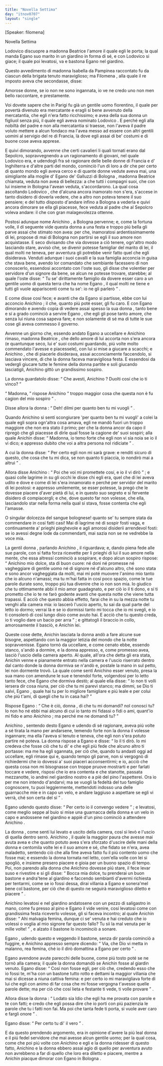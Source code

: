```yaml
---
title: "Novella Settima"
day: "itnov0707"
layout: "single"
---
```

<html>
 <head>
 </head>
 <body>
  <div id="nov0707" type="novella" who="filomena">
   <p>
    [Speaker: filomena]
   </p>
   <head>
    Novella Settima
   </head>
   <argument>
    <p>
     <milestone id="p07070001"/>
     <name persref="lodovico" type="person">
      Lodovico
     </name>
     discuopre a
     <name persref="beatricegalluzzi" type="person">
      madonna Beatrice
     </name>
     l'amore il quale egli le porta; la qual manda
     <name persref="eganogalluzzi" type="person">
      Egano
     </name>
     suo marito in un giardino in forma di s&eacute;, e con
     <name persref="lodovico" type="person">
      Lodovico
     </name>
     si giace; il quale poi levatosi, va e bastona
     <name persref="eganogalluzzi" type="person">
      Egano
     </name>
     nel giardino.
    </p>
   </argument>
   <div3 type="commentary" who="author">
    <p>
     <milestone id="p07070002"/>
     Questo avvedimento di madonna
     <name persref="isabella" type="person">
      Isabella
     </name>
     da
     <name persref="pampinea" type="person">
      Pampinea
     </name>
     raccontato fu da ciascun della brigata tenuto maraviglioso; ma
     <name persref="filomena" type="person">
      Filomena
     </name>
     , alla quale
     <name persref="dioneo" type="person">
      il re
     </name>
     imposto aveva che secondasse, disse:
    </p>
   </div3>
   <div3 type="commentary" who="filomena">
    <p>
     <milestone id="p07070003"/>
     Amorose donne, se io non ne sono ingannata, io ve ne credo uno non men bello raccontare, e prestamente.
    </p>
   </div3>
   <p>
    <milestone id="p07070004"/>
    Voi dovete sapere che in
    <name placeref="parigi" type="place">
     Parigi
    </name>
    fu gi&agrave; un gentile uomo fiorentino, il quale per povert&agrave; divenuto era mercatante e eragli s&iacute; bene avvenuto della mercatantia, che egli n'era fatto ricchissimo; e avea della sua donna un figliuol senza pi&uacute;, il quale egli aveva nominato
    <name persref="lodovico" type="person">
     Lodovico
    </name>
    .
    <milestone id="p07070005"/>
    E perch&eacute; egli alla nobilt&agrave; del padre e non alla mercatantia si traesse, non l'aveva il padre voluto mettere a alcun fondaco ma l'avea messo ad essere con altri gentili uomini al servigio del re di Francia, l&agrave; dove egli assai di be' costumi e di buone cose aveva apprese.
   </p>
   <p>
    <milestone id="p07070006"/>
    E quivi dimorando, avvenne che certi cavalieri li quali tornati erano dal Sepolcro, sopravvegnendo a un ragionamento di giovani, nel quale
    <name persref="lodovico" type="person">
     Lodovico
    </name>
    era, e udendogli fra s&eacute; ragionare delle belle donne di
    <name placeref="francia" type="place">
     Francia
    </name>
    e d'
    <name placeref="inghilterra" type="place">
     Inghilterra
    </name>
    e d'altre parti del mondo, cominci&ograve; l'un di loro a dir che per certo di quanto mondo egli aveva cerco e di quante donne vedute aveva mai, una simigliante alla moglie d'
    <name persref="eganogalluzzi" type="person">
     Egano de' Galluzzi
    </name>
    di
    <name placeref="bologna" type="place">
     Bologna
    </name>
    ,
    <name persref="beatricegalluzzi" type="person">
     madonna Beatrice
    </name>
    chiamata, veduta non avea di bellezza: a che tutti i compagni suoi, che con lui insieme in
    <name placeref="bologna" type="place">
     Bologna
    </name>
    l'avean veduta, s'accordarono.
    <milestone id="p07070007"/>
    La qual cosa ascoltando
    <name persref="lodovico" type="person">
     Lodovico
    </name>
    , che d'alcuna ancora inamorato non s'era, s'accese in tanto disidero di doverla vedere, che a altro non poteva tenere il suo pensiere; e del tutto disposto d'andare infino a
    <name placeref="bologna" type="place">
     Bologna
    </name>
    a vederla e quivi ancora dimorare se ella gli piacesse, fece veduta al padre che al Sepolcro voleva andare: il che con gran malagevolezza ottenne.
   </p>
   <p>
    <milestone id="p07070008"/>
    Postosi adunque nome
    <name persref="lodovico" type="person">
     Anichino
    </name>
    , a
    <name placeref="bologna" type="place">
     Bologna
    </name>
    pervenne; e, come la fortuna volle, il d&iacute; seguente vide questa donna a una festa e troppo pi&uacute; bella gli parve assai che stimato non avea: per che, inamoratosi ardentissimamente di lei, propose di mai di
    <name placeref="bologna" type="place">
     Bologna
    </name>
    non partirsi se egli il suo amore non acquistasse.
    <milestone id="p07070009"/>
    E seco divisando che via dovesse a ci&ograve; tenere, ogn'altro modo lasciando stare, avvis&ograve; che, se divenir potesse famigliar del
    <name persref="eganogalluzzi" type="person">
     marito
    </name>
    di lei, il qual molti ne teneva, per avventura gli potrebbe venir fatto quel che egli disiderava.
    <milestone id="p07070010"/>
    Venduti adunque i suoi cavalli e la sua famiglia acconcia in guisa che stava bene, avendo lor comandato che sembiante facessero di non conoscerlo, essendosi accontato con l'oste suo, gli disse che volentier per servidore d'un signore da bene, se alcun ne potesse trovare, starebbe; al quale
    <name persref="oste-0707" type="person">
     l'oste
    </name>
    disse:
    <q direct="unspecified" who="oste-0707">
     Tu se' dirittamente famiglio da dovere esser caro a un gentile uomo di questa terra che ha nome
     <name persref="eganogalluzzi" type="person">
      Egano
     </name>
     , il qual molti ne tiene e tutti gli vuole appariscenti come tu se': io ne gli parler&ograve;
    </q>
    .
   </p>
   <p>
    <milestone id="p07070011"/>
    E come disse cos&iacute; fece; e avanti che da
    <name persref="eganogalluzzi" type="person">
     Egano
    </name>
    si partisse, ebbe con lui acconcio
    <name persref="lodovico" type="person">
     Anichino
    </name>
    ; il che, quanto pi&uacute; pot&eacute; esser, gli fu caro.
    <milestone id="p07070012"/>
    E con
    <name persref="eganogalluzzi" type="person">
     Egano
    </name>
    dimorando e avendo copia di vedere assai spesso la sua
    <name persref="beatricegalluzzi" type="person">
     donna
    </name>
    , tanto bene e s&iacute; a grado cominci&ograve; a servire
    <name persref="eganogalluzzi" type="person">
     Egano
    </name>
    , che egli gli pose tanto amore, che senza lui niuna cosa sapeva fare; e non solamente di s&eacute; ma di tutte le sue cose gli aveva commesso il governo.
   </p>
   <p>
    <milestone id="p07070013"/>
    Avvenne un giorno che, essendo andato
    <name persref="eganogalluzzi" type="person">
     Egano
    </name>
    a uccellare e
    <name persref="lodovico" type="person">
     Anichino
    </name>
    rimaso,
    <name persref="beatricegalluzzi" type="person">
     madonna Beatrice
    </name>
    , che dello amore di lui accorta non s'era ancora (e quantunque seco, lui e' suoi costumi guardando, pi&uacute; volte molto commendato l'avesse e piacessele), con lui si mise a giucare a scacchi; e
    <name persref="lodovico" type="person">
     Anichino
    </name>
    , che di piacerle disiderava, assai acconciamente faccendolo, si lasciava vincere, di che
    <name persref="beatricegalluzzi" type="person">
     la donna
    </name>
    faceva maravigliosa festa.
    <milestone id="p07070014"/>
    E essendosi da vedergli giucare tutte le femine della donna partite e soli giucando lasciatigli,
    <name persref="lodovico" type="person">
     Anichino
    </name>
    gitt&ograve; un grandissimo sospiro.
   </p>
   <p>
    <milestone id="p07070015"/>
    <name persref="beatricegalluzzi" type="person">
     La donna
    </name>
    guardatolo disse:
    <q direct="unspecified" who="beatricegalluzzi">
     Che avesti,
     <name persref="lodovico" type="person">
      Anichino
     </name>
     ? Duolti cos&iacute; che io ti vinco?
    </q>
   </p>
   <p>
    <milestone id="p07070016"/>
    <q direct="unspecified" who="lodovico">
     Madonna,
    </q>
    rispose
    <name persref="lodovico" type="person">
     Anichino
    </name>
    <q direct="unspecified">
     troppo maggior cosa che questa non &egrave; fu cagion del mio sospiro
    </q>
    .
   </p>
   <p>
    <milestone id="p07070017"/>
    Disse allora
    <name persref="beatricegalluzzi" type="person">
     la donna
    </name>
    :
    <q direct="unspecified" who="beatricegalluzzi">
     Deh! dilmi per quanto ben tu mi vuogli
    </q>
    .
   </p>
   <p>
    <milestone id="p07070018"/>
    Quando
    <name persref="lodovico" type="person">
     Anichino
    </name>
    si sent&iacute; scongiurare 'per quanto ben tu mi vuogli' a colei la quale egli sopra ogn'altra cosa amava, egli ne mand&ograve; fuori un troppo maggiore che non era stato il primo; per che
    <name persref="beatricegalluzzi" type="person">
     la donna
    </name>
    ancor da capo il ripreg&ograve; che gli piacesse di dirle qual fosse la cagione de' suoi sospiri; alla quale
    <name persref="lodovico" type="person">
     Anichin
    </name>
    disse:
    <q direct="unspecified" who="lodovico">
     Madonna, io temo forte che egli non vi sia noia se io il vi dico; e appresso dubito che voi a altra persona nol ridiciate
    </q>
    .
   </p>
   <p>
    <milestone id="p07070019"/>
    A cui
    <name persref="beatricegalluzzi" type="person">
     la donna
    </name>
    disse:
    <q direct="unspecified" who="beatricegalluzzi">
     Per certo egli non mi sar&agrave; grave: e renditi sicuro di questo, che cosa che tu mi dica, se non quanto ti piaccia, io nondir&ograve; mai a altrui
    </q>
    .
   </p>
   <p>
    <milestone id="p07070020"/>
    Allora disse
    <name persref="lodovico" type="person">
     Anichino
    </name>
    :
    <q direct="unspecified" who="lodovico">
     Poi che voi mi promettete cos&iacute;, e io il vi dir&ograve;
    </q>
    ; e quasi colle lagrime in su gli occhi le disse chi egli era, quel che di lei aveva udito e dove e come di lei s'era innamorato e perch&eacute; per servidor del marito di lei postosi: e appresso umilemente, se esser potesse, la preg&ograve; che le dovesse piacere d'aver piet&agrave; di lui, e in questo suo segreto e s&iacute; fervente disidero di compiacergli; e che, dove questo far non volesse, che ella, lasciandolo star nella forma nella qual si stava, fosse contenta che egli l'amasse.
   </p>
   <p>
    <milestone id="p07070021"/>
    O singular dolcezza del sangue bolognese! quanto se' tu sempre stata da commendare in cos&iacute; fatti casi! Mai di lagrime n&eacute; di sospir fosti vaga, e continuamente a' prieghi pieghevole e agli amorosi disiderii arrendevol fosti: se io avessi degne lode da commendarti, mai sazia non se ne vedrebbe la voce mia.
   </p>
   <p>
    <milestone id="p07070022"/>
    La gentil
    <name prev="beatricegalluzzi" type="person">
     donna
    </name>
    , parlando
    <name persref="lodovico" type="person">
     Anichino
    </name>
    , il riguardava; e, dando piena fede alle sue parole, con s&iacute; fatta forza ricevette per li prieghi di lui il suo amore nella mente, che essa altress&iacute; cominci&ograve; a sospirare, e dopo alcun sospiro rispose:
    <milestone id="p07070023"/>
    <q direct="unspecified" who="beatricegalluzzi">
     <name persref="lodovico" type="person">
      Anichino
     </name>
     mio dolce, sta di buon cuore: n&eacute; doni n&eacute; promesse n&eacute; vagheggiare di gentile uomo n&eacute; di signore n&eacute; d'alcuno altro, ch&eacute; sono stata e sono ancor vagheggiata da molti, mai mi pot&eacute; muovere l'animo mio tanto che io alcuno n'amassi; ma tu m'hai fatta in cos&iacute; poco spazio, come le tue parole durate sono, troppo pi&uacute; tua divenire che io non son mia.
     <milestone id="p07070024"/>
     Io giudico che tu ottimamente abbi il mio amor guadagnato, e per ci&ograve; io il ti dono, e s&iacute; ti prometto che io te ne far&ograve; godente avanti che questa notte che viene tutta trapassi.
     <milestone id="p07070025"/>
     E acci&ograve; che questo abbia effetto, farai che in su la mezza notte tu venghi alla camera mia: io lascer&ograve; l'uscio aperto, tu sai da qual parte del letto io dormo; verrai l&agrave; e se io dormissi tanto mi tocca che io mi svegli, e io ti consoler&ograve; di cos&iacute; lungo disio come avuto hai. E acci&ograve; che tu questo creda, io ti voglio dare un bacio per arra
    </q>
    ; e gittatogli il braccio in collo, amorosamente il basci&ograve;, e
    <name persref="lodovico" type="person">
     Anichin
    </name>
    lei.
   </p>
   <p>
    <milestone id="p07070026"/>
    Queste cose dette,
    <name persref="lodovico" type="person">
     Anichin
    </name>
    lasciata
    <name persref="beatricegalluzzi" type="person">
     la donna
    </name>
    and&ograve; a fare alcune sue bisogne, aspettando con la maggior letizia del mondo che la notte sopravvenisse.
    <milestone id="p07070027"/>
    <name persref="eganogalluzzi" type="person">
     Egano
    </name>
    torn&ograve; da uccellare, e come cenato ebbe, essendo stanco, s'and&ograve; a dormire, e la donna appresso, e, come promesso avea, lasci&ograve; l'uscio della camera aperto.
    <milestone id="p07070028"/>
    Al quale, all'ora che detta gli era stata,
    <name persref="lodovico" type="person">
     Anichin
    </name>
    venne e pianamente entrato nella camera e l'uscio riserrato dentro dal canto donde la donna dormiva se n'and&ograve; e, postale la mano in sul petto, lei non dormente trov&ograve;.
    <milestone id="p07070029"/>
    La quale come sent&iacute;
    <name persref="lodovico" type="person">
     Anichino
    </name>
    esser venuto, presa la sua mano con amendune le sue e tenendol forte, volgendosi per lo letto tanto fece, che
    <name persref="eganogalluzzi" type="person">
     Egano
    </name>
    che dormiva dest&ograve;;
    <milestone id="p07070030"/>
    al quale ella disse:
    <q direct="unspecified" who="beatricegalluzzi">
     Io non ti volli iersera dir cosa niuna, per ci&ograve; che tu mi parevi stanco; ma dimmi, se Dio ti salvi,
     <name persref="eganogalluzzi" type="person">
      Egano
     </name>
     , quale hai tu per lo migliore famigliare e pi&uacute; leale e per colui che pi&uacute; t'ami, di quegli che tu in casa hai?
    </q>
   </p>
   <p>
    <milestone id="p07070031"/>
    Rispose
    <name persref="eganogalluzzi" type="person">
     Egano
    </name>
    :
    <q direct="unspecified" who="eganogalluzzi">
     Che &egrave; ci&ograve;,
     <name persref="beatricegalluzzi" type="person">
      donna
     </name>
     , di che tu mi domandi? nol conosci tu? Io non ho n&eacute; ebbi mai alcuno di cui io tanto mi fidassi o fidi o ami, quant'io mi fido e amo
     <name persref="lodovico" type="person">
      Anichino
     </name>
     ; ma perch&eacute; me ne domandi tu?
    </q>
   </p>
   <p>
    <milestone id="p07070032"/>
    <name persref="lodovico" type="person">
     Anichino
    </name>
    , sentendo desto
    <name persref="eganogalluzzi" type="person">
     Egano
    </name>
    e udendo di s&eacute; ragionare, aveva pi&uacute; volte a s&eacute; tirata la mano per andarsene, temendo forte non
    <name persref="beatricegalluzzi" type="person">
     la donna
    </name>
    il volesse ingannare; ma ella l'aveva s&iacute; tenuto e teneva, che egli non s'era potuto partire n&eacute; poteva.
    <milestone id="p07070033"/>
    La donna rispose a
    <name persref="eganogalluzzi" type="person">
     Egano
    </name>
    e disse:
    <q direct="unspecified" who="beatricegalluzzi">
     Io il ti dir&ograve;. Io mi credeva che fosse ci&ograve; che tu di' e che egli pi&uacute; fede che alcuno altro ti portasse: ma me ha egli sgannata, per ci&ograve; che, quando tu andasti oggi ad uccellare, egli rimase qui e, quando tempo gli parve, non si vergogn&ograve; di richiedermi che io dovessi a' suoi piaceri acconsentirmi;
     <milestone id="p07070034"/>
     e io, acci&ograve; che questa cosa non mi bisognasse con troppe pruove mostrarti e per farlati toccare e vedere, risposi che io era contenta e che stanotte, passata mezzanotte, io andrei nel giardino nostro e a pi&egrave; del pino l'aspetterei.
     <milestone id="p07070035"/>
     Ora io per me non intendo d'andarvi; ma se vuogli la fedelt&agrave; del tuo famiglio cognoscere, tu puoi leggiermente, mettendoti indosso una delle guarnacche mie e in capo un velo, e andare laggiuso a aspettare se egli vi verr&agrave;, ch&eacute; son certa del s&iacute;
    </q>
    .
   </p>
   <p>
    <milestone id="p07070036"/>
    <name persref="eganogalluzzi" type="person">
     Egano
    </name>
    udendo questo disse:
    <q direct="unspecified" who="eganogalluzzi">
     Per certo io il convengo vedere
    </q>
    ; e levatosi, come meglio seppe al buio si mise una guarnacca della
    <name persref="beatricegalluzzi" type="person">
     donna
    </name>
    e un velo in capo e andossene nel giardino e appi&egrave; d'un pino cominci&ograve; a attendere
    <name persref="lodovico" type="person">
     Anichino
    </name>
    .
   </p>
   <p>
    <milestone id="p07070037"/>
    <name persref="beatricegalluzzi" type="person">
     La donna
    </name>
    , come sent&iacute; lui levato e uscito della camera, cos&iacute; si lev&ograve; e l'uscio di quella dentro serr&ograve;.
    <milestone id="p07070038"/>
    <name persref="lodovico" type="person">
     Anichino
    </name>
    , il quale la maggior paura che avesse mai avuta avea e che quanto potuto avea s'era sforzato d'uscire delle mani della donna e centomila volte lei e il suo amore e s&eacute;, che fidato se n'era, avea maladetto, sentendo ci&ograve; che alla fine aveva fatto fu il pi&uacute; contento uomo che fosse mai; e essendo la donna tornata nel letto, com'ella volle con lei si spogli&ograve;, e insieme presero piacere e gioia per un buono spazio di tempo.
    <milestone id="p07070039"/>
    Poi, non parendo alla donna che
    <name persref="lodovico" type="person">
     Anichino
    </name>
    dovesse pi&uacute; stare, il fece levar suso e rivestire e s&iacute; gli disse:
    <q direct="unspecified" who="beatricegalluzzi">
     Bocca mia dolce, tu prenderai un buon bastone e andra'tene al giardino e faccendo sembianti d'avermi richiesta per tentarmi, come se io fossi dessa, dirai villania a
     <name persref="eganogalluzzi" type="person">
      Egano
     </name>
     e sonera'mel bene col bastone, per ci&ograve; che di questo ne seguir&agrave; maraviglioso diletto e piacere
    </q>
    .
   </p>
   <p>
    <milestone id="p07070040"/>
    <name persref="lodovico" type="person">
     Anichino
    </name>
    levatosi e nel giardino andatosene con un pezzo di saligastro in mano, come fu presso al pino e
    <name persref="eganogalluzzi" type="person">
     Egano
    </name>
    il vide venire, cos&iacute; levatosi come con grandissima festa riceverlo volesse, gli si faceva incontro; al quale
    <name persref="lodovico" type="person">
     Anichin
    </name>
    disse:
    <q direct="unspecified" who="lodovico">
     Ahi malvagia femina, dunque ci se' venuta e hai creduto che io volessi o voglia al mio signore far questo fallo? Tu sii la mal venuta per le mille volte!
    </q>
    , e alzato il bastone lo incominci&ograve; a sonare.
   </p>
   <p>
    <milestone id="p07070041"/>
    <name persref="eganogalluzzi" type="person">
     Egano
    </name>
    , udendo questo e veggendo il bastone, senza dir parola cominci&ograve; a fuggire, e
    <name persref="lodovico" type="person">
     Anichino
    </name>
    appresso sempre dicendo:
    <q direct="unspecified" who="lodovico">
     Via, che Dio vi metta in malanno, rea femina, ch&eacute; io il dir&ograve; domattina a
     <name persref="eganogalluzzi" type="person">
      Egano
     </name>
     per certo
    </q>
    .
   </p>
   <p>
    <milestone id="p07070042"/>
    <name persref="eganogalluzzi" type="person">
     Egano
    </name>
    avendone avute parecchi delle buone, come pi&uacute; tosto pot&eacute; se ne torn&ograve; alla camera; il quale
    <name persref="beatricegalluzzi" type="person">
     la donna
    </name>
    domand&ograve; se
    <name persref="lodovico" type="person">
     Anichin
    </name>
    fosse al giardin venuto.
    <milestone id="p07070043"/>
    <name persref="eganogalluzzi" type="person">
     Egano
    </name>
    disse:
    <q direct="unspecified" who="eganogalluzzi">
     Cos&iacute; non fosse egli, per ci&ograve; che, credendo esso che io fossi te, m'ha con un bastone tutto rotto e dettami la maggior villania che mai si dicesse a niuna cattiva femina: e per certo io mi maravigliava forte di lui che egli con animo di far cosa che mi fosse vergogna t'avesse quelle parole dette; ma per ci&ograve; che cos&iacute; lieta e festante ti vede, ti volle provare
    </q>
    .
   </p>
   <p>
    <milestone id="p07070044"/>
    Allora disse
    <name persref="beatricegalluzzi" type="person">
     la donna
    </name>
    :
    <q direct="unspecified" who="beatricegalluzzi">
     Lodato sia Idio che egli ha me provata con parole e te con fatti; e credo che egli possa dire che io porti con pi&uacute; pazienzia le parole che tu i fatti non fai. Ma poi che tanta fede ti porta, si vuole aver caro e fargli onore
    </q>
    .
   </p>
   <p>
    <milestone id="p07070045"/>
    <name persref="eganogalluzzi" type="person">
     Egano
    </name>
    disse:
    <q direct="unspecified" who="eganogalluzzi">
     Per certo tu di' il vero
    </q>
    .
   </p>
   <p>
    <milestone id="p07070046"/>
    E da questo prendendo argomento, era in opinione d'avere la pi&uacute; leal donna e il pi&uacute; fedel servidore che mai avesse alcun gentile uomo; per la qual cosa, come che poi pi&uacute; volte con
    <name persref="lodovico" type="person">
     Anichino
    </name>
    e egli e la donna ridesser di questo fatto,
    <name persref="lodovico" type="person">
     Anichino
    </name>
    e la donna ebbero assai agio di quello per avventura avuto non avrebbeno a far di quello che loro era diletto e piacere, mentre a
    <name persref="lodovico" type="person">
     Anichin
    </name>
    piacque dimorar con
    <name persref="eganogalluzzi" type="person">
     Egano
    </name>
    in
    <name placeref="bologna" type="place">
     Bologna
    </name>
    .
   </p>
  </div>
 </body>
</html>